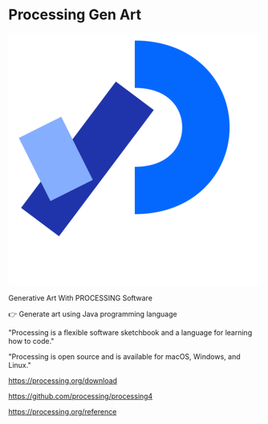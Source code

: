 # Processing Gen Art

![Logo](./logo.svg "Logo")

Generative Art With PROCESSING Software

👉 Generate art using Java programming language

"Processing is a flexible software sketchbook and a language for learning how to code."

"Processing is open source and is available for macOS, Windows, and Linux."

https://processing.org/download

https://github.com/processing/processing4

https://processing.org/reference
